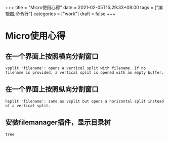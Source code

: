 +++
title = "Micro使用心得"
date = 2021-02-05T15:29:33+08:00
tags = ["编辑器,命令行"]
categories = ["work"]
draft = false
+++

# Micro使用心得

## 在一个界面上按照横向分割窗口

```vsplit 'filename': opens a vertical split with filename. If no filename is provided, a vertical split is opened with an empty buffer.```

## 在一个界面上按照纵向分割窗口

```hsplit 'filename': same as vsplit but opens a horizontal split instead of a vertical split.```

## 安装filemanager插件，显示目录树
```tree```